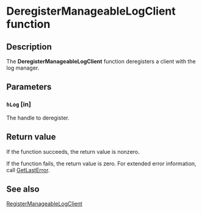 # DeregisterManageableLogClient function

## Description

The **DeregisterManageableLogClient** function deregisters a client with the log manager.

## Parameters

### `hLog` [in]

The handle to deregister.

## Return value

If the function succeeds, the return value is nonzero.

If the function fails, the return value is zero. For extended error information, call
[GetLastError](https://learn.microsoft.com/windows/desktop/api/errhandlingapi/nf-errhandlingapi-getlasterror).

## See also

[RegisterManageableLogClient](https://learn.microsoft.com/windows/desktop/api/clfsmgmtw32/nf-clfsmgmtw32-registermanageablelogclient)
